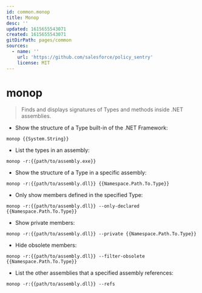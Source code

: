 ```yaml
---
id: common.monop
title: Monop
desc: ''
updated: 1615655543071
created: 1615655543071
gitDirPath: pages/common
sources:
  - name: ''
    url: 'https://github.com/salesforce/policy_sentry'
    license: MIT
---
```

# monop

> Finds and displays signatures of Types and methods inside .NET assemblies.

- Show the structure of a Type built-in of the .NET Framework:

`monop {{System.String}}`

- List the types in an assembly:

`monop -r:{{path/to/assembly.exe}}`

- Show the structure of a Type in a specific assembly:

`monop -r:{{path/to/assembly.dll}} {{Namespace.Path.To.Type}}`

- Only show members defined in the specified Type:

`monop -r:{{path/to/assembly.dll}} --only-declared {{Namespace.Path.To.Type}}`

- Show private members:

`monop -r:{{path/to/assembly.dll}} --private {{Namespace.Path.To.Type}}`

- Hide obsolete members:

`monop -r:{{path/to/assembly.dll}} --filter-obsolete {{Namespace.Path.To.Type}}`

- List the other assemblies that a specified assembly references:

`monop -r:{{path/to/assembly.dll}} --refs`

